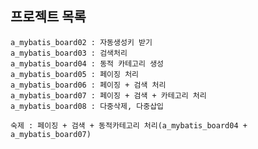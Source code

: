 ## 프로젝트 목록
	a_mybatis_board02 : 자동생성키 받기
	a_mybatis_board03 : 검색처리
	a_mybatis_board04 : 동적 카테고리 생성
	a_mybatis_board05 : 페이징 처리
	a_mybatis_board06 : 페이징 + 검색 처리
	a_mybatis_board07 : 페이징 + 검색 + 카테고리 처리
	a_mybatis_board08 : 다중삭제, 다중삽입
	
	숙제 : 페이징 + 검색 + 동적카테고리 처리(a_mybatis_board04 + a_mybatis_board07)